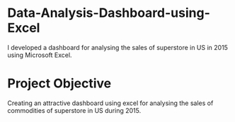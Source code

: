 # Data-Analysis-Dashboard-using-Excel
I developed a dashboard for analysing the sales of superstore in US in 2015 using Microsoft Excel.
# Project Objective
Creating an attractive dashboard using excel for analysing the sales of commodities of superstore in US during 2015.
